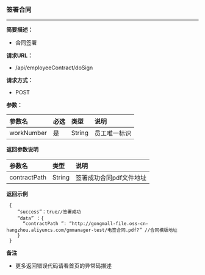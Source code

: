 ### 签署合同

---

**简要描述：**

* 合同签署

**请求URL：**

* /api/employeeContract/doSign

**请求方式：**

* POST

**参数：**

| 参数名 | 必选 | 类型 | 说明 |
| :--- | :--- | :--- | :--- |
| workNumber| 是 | String | 员工唯一标识 |


**返回参数说明**

| 参数名 | 类型 | 说明 |
| :--- | :--- | :--- |
| contractPath | String | 签署成功合同pdf文件地址 |

**返回示例**

```
 {
    “success”：true//签署成功
    “data” ：{
      “contractPath ”: “http://gongmall-file.oss-cn-hangzhou.aliyuncs.com/gmmanager-test/电签合同.pdf?” //合同模版地址
    }
 }
```

**备注**

* 更多返回错误代码请看首页的异常码描述



